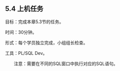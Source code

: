 ## 5.4  上机任务


目标：完成本章5.3节的任务。

 


时间：30分钟。

 


形式：每个学员独立完成，小组组长检查。

 


工具：PL/SQL Dev。

 


&emsp;&emsp;注意：需要在不同的SQL窗口中执行对应的SQL语句。
